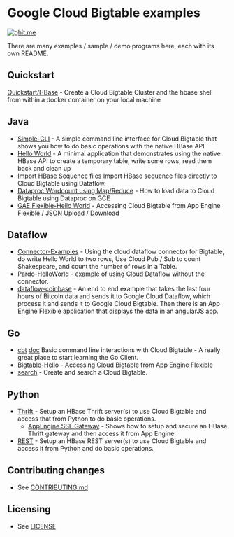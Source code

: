 # Google Cloud Bigtable examples
[![ghit.me](https://ghit.me/badge.svg?repo=googlecloudplatform/cloud-bigtable-examples)](https://ghit.me/repo/googlecloudplatform/cloud-bigtable-examples)

There are many examples / sample / demo programs here, each with its own README.

## Quickstart
[Quickstart/HBase](quickstart) - Create a Cloud Bigtable Cluster and the hbase shell from within a docker container on your local machine

## Java
* [Simple-CLI](java/simple-cli) - A simple command line interface for Cloud Bigtable that shows you how to do basic operations with the native HBase API
* [Hello World](java/hello-world) - A minimal application that demonstrates using the native HBase API to create a temporary table, write some rows, read them back and clean up
* [Import HBase Sequence files](java/dataflow-import-examples) Import HBase sequence files directly to Cloud Bigtable using Dataflow.
* [Dataproc Wordcount using Map/Reduce](java/dataproc-wordcount) - How to load data to Cloud Bigtable using Dataproc on GCE
* [GAE Flexible-Hello World](java/gae-flexible-helloworld) - Accessing Cloud Bigtable from App Engine Flexible / JSON Upload / Download

## Dataflow
* [Connector-Examples](java/dataflow-connector-examples) - Using the cloud dataflow connector for Bigtable, do write Hello World to two rows, Use Cloud Pub / Sub to count Shakespeare, and count the number of rows in a Table.
* [Pardo-HelloWorld](java/dataflow-pardo-helloworld) - example of using Cloud Dataflow without the connector.
* [dataflow-coinbase](java/dataflow-coinbase) - An end to end example that takes the last four hours of Bitcoin data and sends it to Google Cloud Dataflow, which process it and sends it to Google Cloud Bigtable.  Then there is an App Engine Flexible application that displays the data in an angularJS app.

## Go
* [cbt](https://github.com/GoogleCloudPlatform/gcloud-golang/tree/master/bigtable/cmd/cbt) [doc](https://godoc.org/google.golang.org/cloud/bigtable/cmd/cbt) Basic command line interactions with Cloud Bigtable - A really great place to start learning the Go Client.
* [Bigtable-Hello](https://github.com/GoogleCloudPlatform/gcloud-golang/tree/master/examples/bigtable/bigtable-hello) - Accessing Cloud Bigtable from App Engine Flexible
* [search](https://github.com/GoogleCloudPlatform/gcloud-golang/tree/master/examples/bigtable/search) - Create and search a Cloud Bigtable.

## Python
* [Thrift](python/thrift) - Setup an HBase Thrift server(s) to use Cloud Bigtable and access that from Python to do basic operations.
  * [AppEngine SSL Gateway](python/thrift/appengine-ssl-gateway) - Shows how to setup and secure an HBase Thrift gateway and then access it from App Engine.
* [REST](python/rest) - Setup an HBase REST server(s) to use Cloud Bigtable and access it from Python and do basic operations.

<!-- Comment out 'til I can update to Dataproc and more.
## Scala / Spark
* [PubSub](https://github.com/GoogleCloudPlatform/cloud-bigtable-examples/tree/master/scala/spark-pubsub) – Integrating Spark Streaming with Cloud Pubsub
* [Standalone-Wordcount](https://github.com/GoogleCloudPlatform/cloud-bigtable-examples/tree/master/scala/spark-standalone-wordcount) – Simple Spark job that counts the number of times a word appears in a text file
* [Streaming-Wordcount](https://github.com/GoogleCloudPlatform/cloud-bigtable-examples/tree/master/scala/spark-streaming-wordcount) – Pulls new files from a GCS directory every 30 seconds and perform a simple Spark job that counts the number of times a word appears in each new file
 -->

## Contributing changes
* See [CONTRIBUTING.md](CONTRIBUTING.md)


## Licensing
* See [LICENSE](LICENSE)
